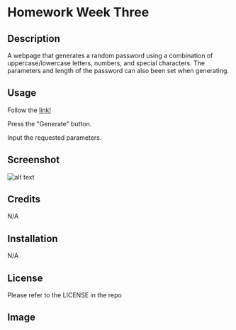 # Homework Week Three

## Description

A webpage that generates a random password using a combination of uppercase/lowercase letters, numbers, and special characters. The parameters and length of the password can also been set when generating.

## Usage

Follow the [link!](https://isen28.github.io/homework-week-three/)

Press the "Generate" button.

Input the requested parameters.

## Screenshot

![alt text]([https://isen28.github.io/homework-week-three/W3Screenshot.jpg?raw=true)

## Credits

N/A

## Installation

N/A

## License

Please refer to the LICENSE in the repo

## Image
